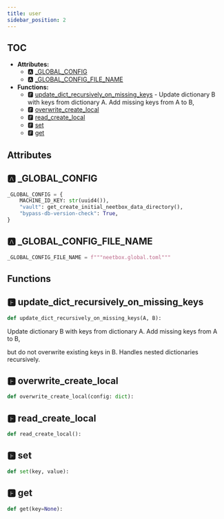 ```yaml
---
title: user
sidebar_position: 2
---
```


## TOC

- **Attributes:**
  - 🅰 [\_GLOBAL\_CONFIG](#🅰-_global_config)
  - 🅰 [\_GLOBAL\_CONFIG\_FILE\_NAME](#🅰-_global_config_file_name)
- **Functions:**
  - 🅵 [update\_dict\_recursively\_on\_missing\_keys](#🅵-update_dict_recursively_on_missing_keys) - Update dictionary B with keys from dictionary A. Add missing keys from A to B,
  - 🅵 [overwrite\_create\_local](#🅵-overwrite_create_local)
  - 🅵 [read\_create\_local](#🅵-read_create_local)
  - 🅵 [set](#🅵-set)
  - 🅵 [get](#🅵-get)

## Attributes

## 🅰 \_GLOBAL\_CONFIG

```python
_GLOBAL_CONFIG = {
    MACHINE_ID_KEY: str(uuid4()),
    "vault": get_create_initial_neetbox_data_directory(),
    "bypass-db-version-check": True,
}
```

## 🅰 \_GLOBAL\_CONFIG\_FILE\_NAME

```python
_GLOBAL_CONFIG_FILE_NAME = f"""neetbox.global.toml"""
```


## Functions

## 🅵 update\_dict\_recursively\_on\_missing\_keys

```python
def update_dict_recursively_on_missing_keys(A, B):
```

Update dictionary B with keys from dictionary A. Add missing keys from A to B,

but do not overwrite existing keys in B. Handles nested dictionaries recursively.
## 🅵 overwrite\_create\_local

```python
def overwrite_create_local(config: dict):
```
## 🅵 read\_create\_local

```python
def read_create_local():
```
## 🅵 set

```python
def set(key, value):
```
## 🅵 get

```python
def get(key=None):
```

